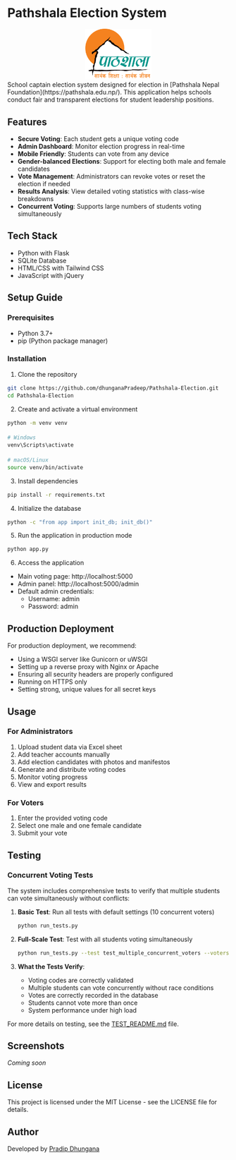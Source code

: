 # Pathshala Election System

<div align="center">
    <img src="static/img/logos/logo.png" alt="Pathshala Logo" width="150">
</div>
<div>
    
</div>
School captain election system designed for election in [Pathshala Nepal Foundation](https://pathshala.edu.np/). This application helps schools conduct fair and transparent elections for student leadership positions.

## Features

- **Secure Voting**: Each student gets a unique voting code
- **Admin Dashboard**: Monitor election progress in real-time
- **Mobile Friendly**: Students can vote from any device
- **Gender-balanced Elections**: Support for electing both male and female candidates
- **Vote Management**: Administrators can revoke votes or reset the election if needed
- **Results Analysis**: View detailed voting statistics with class-wise breakdowns
- **Concurrent Voting**: Supports large numbers of students voting simultaneously

## Tech Stack

- Python with Flask
- SQLite Database
- HTML/CSS with Tailwind CSS
- JavaScript with jQuery

## Setup Guide

### Prerequisites

- Python 3.7+
- pip (Python package manager)

### Installation

1. Clone the repository
```bash
git clone https://github.com/dhunganaPradeep/Pathshala-Election.git
cd Pathshala-Election
```

2. Create and activate a virtual environment
```bash
python -m venv venv

# Windows
venv\Scripts\activate

# macOS/Linux
source venv/bin/activate
```

3. Install dependencies
```bash
pip install -r requirements.txt
```

4. Initialize the database
```bash
python -c "from app import init_db; init_db()"
```

5. Run the application in production mode
```bash
python app.py
```

6. Access the application
- Main voting page: http://localhost:5000
- Admin panel: http://localhost:5000/admin
- Default admin credentials: 
  - Username: admin
  - Password: admin

## Production Deployment

For production deployment, we recommend:
- Using a WSGI server like Gunicorn or uWSGI
- Setting up a reverse proxy with Nginx or Apache
- Ensuring all security headers are properly configured
- Running on HTTPS only
- Setting strong, unique values for all secret keys

## Usage

### For Administrators

1. Upload student data via Excel sheet
2. Add teacher accounts manually
3. Add election candidates with photos and manifestos
4. Generate and distribute voting codes
5. Monitor voting progress
6. View and export results

### For Voters

1. Enter the provided voting code
2. Select one male and one female candidate
3. Submit your vote

## Testing

### Concurrent Voting Tests

The system includes comprehensive tests to verify that multiple students can vote simultaneously without conflicts:

1. **Basic Test**: Run all tests with default settings (10 concurrent voters)
   ```bash
   python run_tests.py
   ```

2. **Full-Scale Test**: Test with all students voting simultaneously
   ```bash
   python run_tests.py --test test_multiple_concurrent_voters --voters 180
   ```

3. **What the Tests Verify**:
   - Voting codes are correctly validated
   - Multiple students can vote concurrently without race conditions
   - Votes are correctly recorded in the database
   - Students cannot vote more than once
   - System performance under high load

For more details on testing, see the [TEST_README.md](TEST_README.md) file.

## Screenshots

*Coming soon*

## License

This project is licensed under the MIT License - see the LICENSE file for details.

## Author

Developed by [Pradip Dhungana](https://dhunganapradip.com.np)
